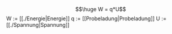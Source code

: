 $$\huge W = q*U$$
W := [[./Energie|Energie]]
q := [[Probeladung|Probeladung]]
U := [[./Spannung|Spannung]]